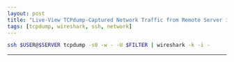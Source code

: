 ```yaml
---
layout: post
title: "Live-View TCPdump-Captured Network Traffic from Remote Server in Wireshark through SSH"
tags: [tcpdump, wireshark, ssh, network]
---
```


```bash
ssh $USER@$SERVER tcpdump -s0 -w - -U $FILTER | wireshark -k -i -
```

---

